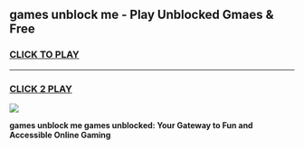
## games unblock me - Play Unblocked Gmaes & Free
<h3>
<a href="https://news.freeplayer.one?title=games_unblock_me&ref=23F">CLICK TO PLAY</a></h3>
<hr>

<h3>
<a href="https://news.freeplayer.one?title=games_unblock_me&ref=23F">CLICK 2 PLAY</a>
  
</h3>

<a href="https://news.freeplayer.one?title=games_unblock_me&ref=23F/"><img src="https://clearcache.store/games.png"></a>


**games unblock me games unblocked: Your Gateway to Fun and Accessible Online Gaming**
